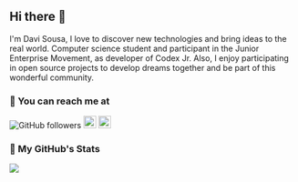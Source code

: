 ## Hi there 👋

I'm Davi Sousa, I love to discover new technologies and bring ideas to the real world. Computer science student and participant in the Junior Enterprise Movement, as developer of Codex Jr. Also, I enjoy participating in open source projects to develop dreams together and be part of this wonderful community.

### 🔎 You can reach me at

![GitHub followers](https://img.shields.io/github/followers/davigsousa?label=Seguir&style=social)
[<img src="https://img.shields.io/badge/-LinkedIn-blue?style=flat-square&logo=Linkedin&logoColor=white&link=https://www.linkedin.com/in/davig-sousa/" height="22" title="LinkedIn" />](https://www.linkedin.com/in/davig-sousa/) 
[<img src="https://img.shields.io/badge/-Instagram-purple?style=flat-square&logo=Instagram&logoColor=white&link=https://www.instagram.com/davig_sousa" height="22" title="Instagram" />](https://www.instagram.com/davigsousa)

### 📑 My GitHub's Stats
<div>
  <img src="https://github-readme-stats.vercel.app/api?username=davigsousa&count_private=true&show_icons=true&theme=tokyonight"/>
</div>
